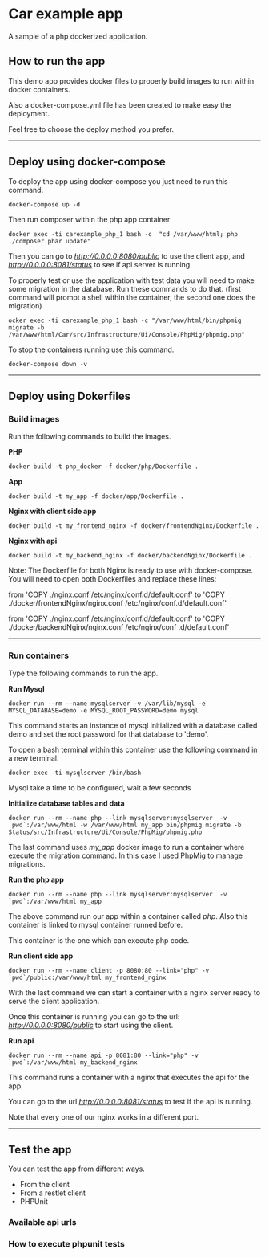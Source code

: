 # Car example app
A sample of a php dockerized application.

## How to run the app
This demo app provides docker files to properly build images to run within docker containers.

Also a docker-compose.yml file has been created to make easy the deployment. 

Feel free to choose the deploy method you prefer.

***

## Deploy using docker-compose
To deploy the app using docker-compose you just need to run this command.

```
docker-compose up -d
```

Then run composer within the php app container
```
docker exec -ti carexample_php_1 bash -c  "cd /var/www/html; php ./composer.phar update"
```

Then you can go to _http://0.0.0.0:8080/public_ to use the client app, and _http://0.0.0.0:8081/status_ to see if api
 server is running.
 
To properly test or use the application with test data you will need to make some migration in the database. Run 
these commands to do that. (first command will prompt a shell within the container, the second one does the migration)

```
ocker exec -ti carexample_php_1 bash -c "/var/www/html/bin/phpmig migrate -b /var/www/html/Car/src/Infrastructure/Ui/Console/PhpMig/phpmig.php"
```

To stop the containers running use this command.

```
docker-compose down -v
```

***

## Deploy using Dokerfiles
### Build images
Run the following commands to build the images.

**PHP**
```
docker build -t php_docker -f docker/php/Dockerfile .
```

**App**
```
docker build -t my_app -f docker/app/Dockerfile .
```

**Nginx with client side app**
```
docker build -t my_frontend_nginx -f docker/frontendNginx/Dockerfile .
```

**Nginx with api**
```
docker build -t my_backend_nginx -f docker/backendNginx/Dockerfile .
```

Note: The Dockerfile for both Nginx is ready to use with docker-compose. You will need to open both Dockerfiles and 
replace these lines:

from 'COPY ./nginx.conf /etc/nginx/conf.d/default.conf' to 'COPY ./docker/frontendNginx/nginx.conf /etc/nginx/conf.d/default.conf'

from 'COPY ./nginx.conf /etc/nginx/conf.d/default.conf' to 'COPY ./docker/backendNginx/nginx.conf /etc/nginx/conf
.d/default.conf'


***

### Run containers
Type the following commands to run the app.

**Run Mysql**
```
docker run --rm --name mysqlserver -v /var/lib/mysql -e MYSQL_DATABASE=demo -e MYSQL_ROOT_PASSWORD=demo mysql
```

This command starts an instance of mysql initialized with a database called demo and set the root password for that 
database to 'demo'.

To open a bash terminal within this container use the following command in a new terminal.
```
docker exec -ti mysqlserver /bin/bash
```

Mysql take a time to be configured, wait a few seconds 

**Initialize database tables and data**
```
docker run --rm --name php --link mysqlserver:mysqlserver  -v `pwd`:/var/www/html -w /var/www/html my_app bin/phpmig migrate -b Status/src/Infrastructure/Ui/Console/PhpMig/phpmig.php
```

The last command uses _my_app_ docker image to run a container where execute the migration command. In this case I used 
PhpMig
 to manage migrations.
 
**Run the php app**
``` 
docker run --rm --name php --link mysqlserver:mysqlserver  -v `pwd`:/var/www/html my_app
```
The above command run our app within a container called _php_. Also this container is linked to mysql container runned 
before.

This container is the one which can execute php code.

**Run client side app**
```
docker run --rm --name client -p 8080:80 --link="php" -v `pwd`/public:/var/www/html my_frontend_nginx
```
With the last command we can start a container with a nginx server ready to serve the client application.

Once this container is running you can go to the url: _http://0.0.0.0:8080/public_ to start using the client.

**Run api**
```
docker run --rm --name api -p 8081:80 --link="php" -v `pwd`:/var/www/html my_backend_nginx
```
This command runs a container with a nginx that executes the api for the app.

You can go to the url _http://0.0.0.0:8081/status_ to test if the api is running.

Note that every one of our nginx works in a different port.

***

## Test the app

You can test the app from different ways.

* From the client
* From a restlet client
* PHPUnit

### Available api urls

### How to execute phpunit tests

